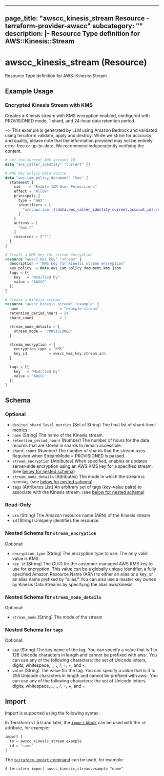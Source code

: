 
---
page_title: "awscc_kinesis_stream Resource - terraform-provider-awscc"
subcategory: ""
description: |-
  Resource Type definition for AWS::Kinesis::Stream
---

# awscc_kinesis_stream (Resource)

Resource Type definition for AWS::Kinesis::Stream

## Example Usage

### Encrypted Kinesis Stream with KMS

Creates a Kinesis stream with KMS encryption enabled, configured with PROVISIONED mode, 1 shard, and 24-hour data retention period.

~> This example is generated by LLM using Amazon Bedrock and validated using terraform validate, apply and destroy. While we strive for accuracy and quality, please note that the information provided may not be entirely error-free or up-to-date. We recommend independently verifying the content.

```terraform
# Get the current AWS account ID
data "aws_caller_identity" "current" {}

# KMS key policy data source
data "aws_iam_policy_document" "kms" {
  statement {
    sid    = "Enable IAM User Permissions"
    effect = "Allow"
    principals {
      type = "AWS"
      identifiers = [
        "arn:aws:iam::${data.aws_caller_identity.current.account_id}:root"
      ]
    }
    actions = [
      "kms:*"
    ]
    resources = ["*"]
  }
}

# Create a KMS key for stream encryption
resource "awscc_kms_key" "stream" {
  description = "KMS key for Kinesis stream encryption"
  key_policy  = data.aws_iam_policy_document.kms.json
  tags = [{
    key   = "Modified By"
    value = "AWSCC"
  }]
}

# Create a Kinesis stream
resource "awscc_kinesis_stream" "example" {
  name                   = "example-stream"
  retention_period_hours = 24
  shard_count            = 1

  stream_mode_details = {
    stream_mode = "PROVISIONED"
  }

  stream_encryption = {
    encryption_type = "KMS"
    key_id          = awscc_kms_key.stream.arn
  }

  tags = [{
    key   = "Modified By"
    value = "AWSCC"
  }]
}
```

<!-- schema generated by tfplugindocs -->
## Schema

### Optional

- `desired_shard_level_metrics` (Set of String) The final list of shard-level metrics
- `name` (String) The name of the Kinesis stream.
- `retention_period_hours` (Number) The number of hours for the data records that are stored in shards to remain accessible.
- `shard_count` (Number) The number of shards that the stream uses. Required when StreamMode = PROVISIONED is passed.
- `stream_encryption` (Attributes) When specified, enables or updates server-side encryption using an AWS KMS key for a specified stream. (see [below for nested schema](#nestedatt--stream_encryption))
- `stream_mode_details` (Attributes) The mode in which the stream is running. (see [below for nested schema](#nestedatt--stream_mode_details))
- `tags` (Attributes List) An arbitrary set of tags (key–value pairs) to associate with the Kinesis stream. (see [below for nested schema](#nestedatt--tags))

### Read-Only

- `arn` (String) The Amazon resource name (ARN) of the Kinesis stream
- `id` (String) Uniquely identifies the resource.

<a id="nestedatt--stream_encryption"></a>
### Nested Schema for `stream_encryption`

Optional:

- `encryption_type` (String) The encryption type to use. The only valid value is KMS.
- `key_id` (String) The GUID for the customer-managed AWS KMS key to use for encryption. This value can be a globally unique identifier, a fully specified Amazon Resource Name (ARN) to either an alias or a key, or an alias name prefixed by "alias/".You can also use a master key owned by Kinesis Data Streams by specifying the alias aws/kinesis.


<a id="nestedatt--stream_mode_details"></a>
### Nested Schema for `stream_mode_details`

Optional:

- `stream_mode` (String) The mode of the stream


<a id="nestedatt--tags"></a>
### Nested Schema for `tags`

Optional:

- `key` (String) The key name of the tag. You can specify a value that is 1 to 128 Unicode characters in length and cannot be prefixed with aws:. You can use any of the following characters: the set of Unicode letters, digits, whitespace, _, ., /, =, +, and -.
- `value` (String) The value for the tag. You can specify a value that is 0 to 255 Unicode characters in length and cannot be prefixed with aws:. You can use any of the following characters: the set of Unicode letters, digits, whitespace, _, ., /, =, +, and -.

## Import

Import is supported using the following syntax:

In Terraform v1.5.0 and later, the [`import` block](https://developer.hashicorp.com/terraform/language/import) can be used with the `id` attribute, for example:

```terraform
import {
  to = awscc_kinesis_stream.example
  id = "name"
}
```

The [`terraform import` command](https://developer.hashicorp.com/terraform/cli/commands/import) can be used, for example:

```shell
$ terraform import awscc_kinesis_stream.example "name"
```
